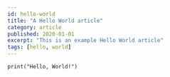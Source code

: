 ```yaml
---
id: hello-world
title: "A Hello World article"
category: article
published: 2020-01-01
excerpt: "This is an example Hello World article"
tags: [hello, world]
---
```


```
print("Hello, World!")
```
